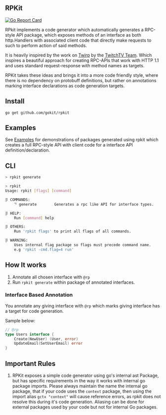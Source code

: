 RPKit
--------
[![Go Report Card](https://goreportcard.com/badge/github.com/gokit/rpkit)](https://goreportcard.com/report/github.com/gokit/rpkit)

RPkit implements a code generator which automatically generates a RPC-style API package, which exposes methods of an interface as both http.Handlers with associated client code that directly make requests to such to perform action of said methods.

It is heavily inspired by the work on [Twirp](https://github.com/twitchtv/twirp/) by the [TwitchTV Team](https://github.com/twitchtv/people). Which inspires a beautiful approach for creating RPC-APIs that work with HTTP 1.1 and uses standard request-response with method names as targets.

RPKit takes these ideas and brings it into a more code friendly style, where there is no dependency on protobuff definitions, but rather on annotations marking interface declarations as code generation targets.

## Install

```
go get github.com/gokit/rpkit
```

## Examples

See [Examples](./examples) for demonstrations of packages generated using rpkit which creates a full RPC-style API with client code for a interface API definition/declaration.

## CLI

```bash
> rpkit generate
```

```bash
> rpkit
Usage: rpkit [flags] [command] 

⡿ COMMANDS:
	⠙ generate        Generates a rpc like API for interface types.

⡿ HELP:
	Run [command] help

⡿ OTHERS:
	Run 'rpkit flags' to print all flags of all commands.

⡿ WARNING:
	Uses internal flag package so flags must precede command name. 
	e.g 'rpkit -cmd.flag=4 run'

```


## How It works

1. Annotate all chosen interface with `@rp`
2. Run `rpkit generate` within package of annotated interfaces.

### Interface Based Annotation

You annotate any giving interface with `@rp` which marks giving interface has a target for code generation.

Sample below:

```go
// @rp
type Users interface {
	Create(NewUser) (User, error)
	UpdateEmail(SetUserEmail) error
}
```

## Important Rules

1. RPKit exposes a simple code generator using go's internal ast Package, but has specific requirements in the way it works with internal go package imports. Please always maintain the name the internal go package, that if your code uses the `context` package, then using the import alias `gctx "context"` will cause reference errors, as rpkit does not resolve this during it's code generation.
Aliasing can be done for external packages used by your code but not for internal Go packages.

